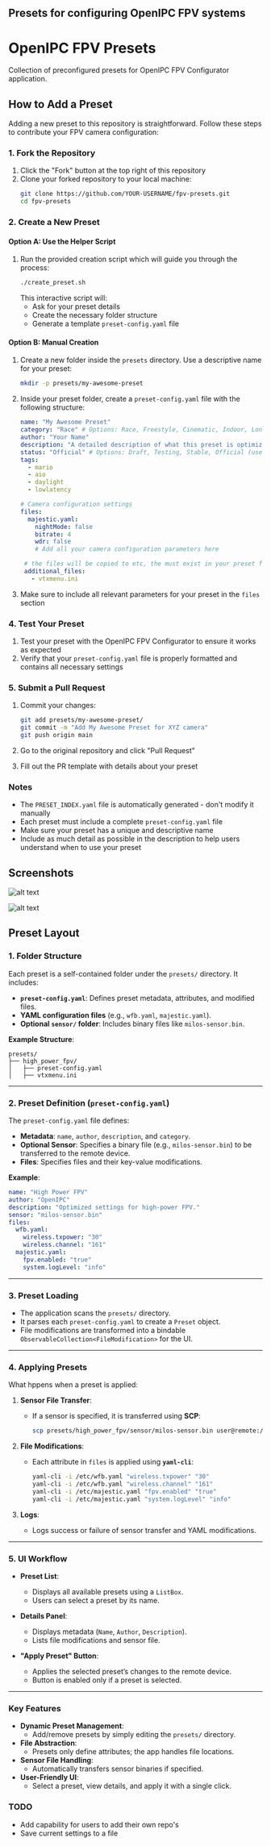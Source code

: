 ## Presets for configuring OpenIPC FPV systems

# OpenIPC FPV Presets

Collection of preconfigured presets for OpenIPC FPV Configurator application.

## How to Add a Preset

Adding a new preset to this repository is straightforward. Follow these steps to contribute your FPV camera configuration:

### 1. Fork the Repository

1. Click the "Fork" button at the top right of this repository
2. Clone your forked repository to your local machine:
   ```bash
   git clone https://github.com/YOUR-USERNAME/fpv-presets.git
   cd fpv-presets
   ```

### 2. Create a New Preset

#### Option A: Use the Helper Script

1. Run the provided creation script which will guide you through the process:
   ```bash
   ./create_preset.sh
   ```
   This interactive script will:
   - Ask for your preset details
   - Create the necessary folder structure
   - Generate a template `preset-config.yaml` file

#### Option B: Manual Creation

1. Create a new folder inside the `presets` directory. Use a descriptive name for your preset:
   ```bash
   mkdir -p presets/my-awesome-preset
   ```

2. Inside your preset folder, create a `preset-config.yaml` file with the following structure:
   ```yaml
   name: "My Awesome Preset"
   category: "Race" # Options: Race, Freestyle, Cinematic, Indoor, LongRange, etc.
   author: "Your Name"
   description: "A detailed description of what this preset is optimized for"
   status: "Official" # Options: Draft, Testing, Stable, Official (used by OpenIPC devs)
   tags:
     - mario
     - aio
     - daylight
     - lowlatency
   
   # Camera configuration settings
   files:
     majestic.yaml:
       nightMode: false
       bitrate: 4
       wdr: false
       # Add all your camera configuration parameters here

    # the files will be copied to etc, the must exist in your preset folder (there are protections against system files)
    additional_files:
      - vtxmenu.ini
   ```

2. Make sure to include all relevant parameters for your preset in the `files` section

### 4. Test Your Preset

1. Test your preset with the OpenIPC FPV Configurator to ensure it works as expected
2. Verify that your `preset-config.yaml` file is properly formatted and contains all necessary settings

### 5. Submit a Pull Request

1. Commit your changes:
   ```bash
   git add presets/my-awesome-preset/
   git commit -m "Add My Awesome Preset for XYZ camera"
   git push origin main
   ```

2. Go to the original repository and click "Pull Request"
3. Fill out the PR template with details about your preset

### Notes

- The `PRESET_INDEX.yaml` file is automatically generated - don't modify it manually
- Each preset must include a complete `preset-config.yaml` file
- Make sure your preset has a unique and descriptive name
- Include as much detail as possible in the description to help users understand when to use your preset

## Screenshots
![alt text](images/preset-tab.png)

![alt text](images/preset-details-view.png)
## Preset Layout

### 1. Folder Structure

Each preset is a self-contained folder under the `presets/` directory. It includes:

- **`preset-config.yaml`**: Defines preset metadata, attributes, and modified files.
- **YAML configuration files** (e.g., `wfb.yaml`, `majestic.yaml`).
- **Optional `sensor/` folder**: Includes binary files like `milos-sensor.bin`.

**Example Structure**:
```
presets/
├── high_power_fpv/
│   ├── preset-config.yaml
│   ├── vtxmenu.ini
```

---

### 2. Preset Definition (`preset-config.yaml`)

The `preset-config.yaml` file defines:

- **Metadata**: `name`, `author`, `description`, and `category`.
- **Optional Sensor**: Specifies a binary file (e.g., `milos-sensor.bin`) to be transferred to the remote device.
- **Files**: Specifies files and their key-value modifications.

**Example**:
```yaml
name: "High Power FPV"
author: "OpenIPC"
description: "Optimized settings for high-power FPV."
sensor: "milos-sensor.bin"
files:
  wfb.yaml:
    wireless.txpower: "30"
    wireless.channel: "161"
  majestic.yaml:
    fpv.enabled: "true"
    system.logLevel: "info"
```

---

### 3. Preset Loading

- The application scans the `presets/` directory.
- It parses each `preset-config.yaml` to create a `Preset` object.
- File modifications are transformed into a bindable `ObservableCollection<FileModification>` for the UI.

---

### 4. Applying Presets

What hppens when a preset is applied:

1. **Sensor File Transfer**:
    - If a sensor is specified, it is transferred using **SCP**:
      ```bash
      scp presets/high_power_fpv/sensor/milos-sensor.bin user@remote:/etc/sensors/milos-sensor.bin
      ```

2. **File Modifications**:
    - Each attribute in `files` is applied using **`yaml-cli`**:
      ```bash
      yaml-cli -i /etc/wfb.yaml "wireless.txpower" "30"
      yaml-cli -i /etc/wfb.yaml "wireless.channel" "161"
      yaml-cli -i /etc/majestic.yaml "fpv.enabled" "true"
      yaml-cli -i /etc/majestic.yaml "system.logLevel" "info"
      ```

3. **Logs**:
    - Logs success or failure of sensor transfer and YAML modifications.

---

### 5. UI Workflow

- **Preset List**:
    - Displays all available presets using a `ListBox`.
    - Users can select a preset by its name.

- **Details Panel**:
    - Displays metadata (`Name`, `Author`, `Description`).
    - Lists file modifications and sensor file.

- **"Apply Preset" Button**:
    - Applies the selected preset’s changes to the remote device.
    - Button is enabled only if a preset is selected.

---

### Key Features

- **Dynamic Preset Management**:
    - Add/remove presets by simply editing the `presets/` directory.
- **File Abstraction**:
    - Presets only define attributes; the app handles file locations.
- **Sensor File Handling**:
    - Automatically transfers sensor binaries if specified.
- **User-Friendly UI**:
    - Select a preset, view details, and apply it with a single click.

### TODO
* Add capability for users to add their own repo's
* Save current settings to a file
